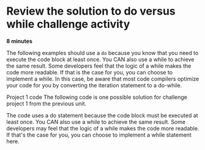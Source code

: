 # Review the solution to do versus while challenge activity

**8 minutes**

The following examples should use a `do` because you know that you need to execute the code block at least once. You CAN also use a while to achieve the same result. Some developers feel that the logic of a while makes the code more readable. If that is the case for you, you can choose to implement a while. In this case, be aware that most code compilers optimize your code for you by converting the iteration statement to a do-while.

Project 1 code
The following code is one possible solution for challenge project 1 from the previous unit.

The code uses a do statement because the code block must be executed at least once. You CAN also use a while to achieve the same result. Some developers may feel that the logic of a while makes the code more readable. If that's the case for you, you can choose to implement a while statement here.